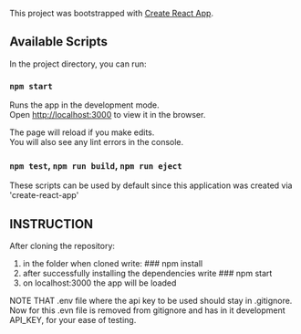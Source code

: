 This project was bootstrapped with [Create React App](https://github.com/facebook/create-react-app).

## Available Scripts

In the project directory, you can run:

### `npm start`

Runs the app in the development mode.<br>
Open [http://localhost:3000](http://localhost:3000) to view it in the browser.

The page will reload if you make edits.<br>
You will also see any lint errors in the console.

### `npm test`,  `npm run build`,  `npm run eject`
These scripts can be used by default since this application was created via 'create-react-app'

## INSTRUCTION

After cloning the repository:

1) in the folder when cloned write: ### npm install
2) after successfully installing the dependencies write ### npm start
3) on localhost:3000 the app will be loaded

NOTE THAT .env file where the api key to be used should stay in .gitignore.
Now for this .evn file is removed from gitignore and has in it development API_KEY, for your ease of testing.



